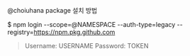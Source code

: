 @choiuhana package 설치 방법

$ npm login --scope=@NAMESPACE --auth-type=legacy --registry=https://npm.pkg.github.com

> Username: USERNAME
> Password: TOKEN
